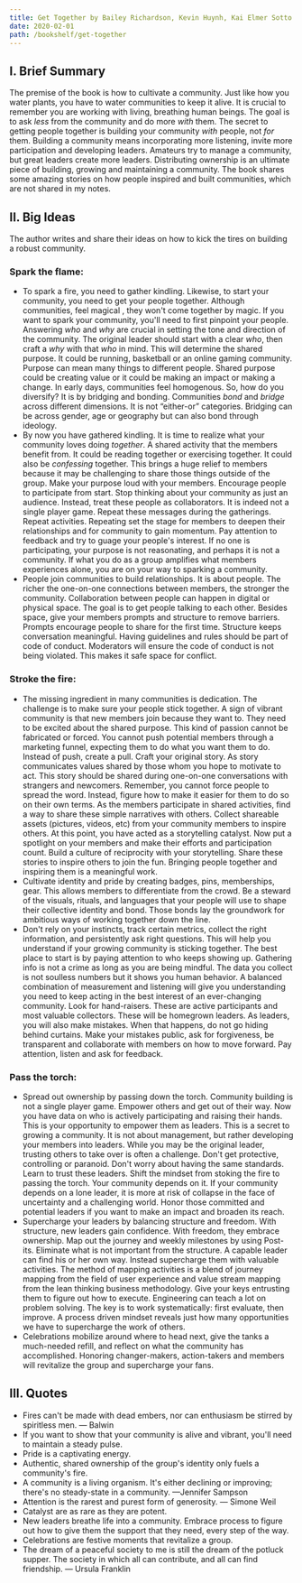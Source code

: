 ```yaml
---
title: Get Together by Bailey Richardson, Kevin Huynh, Kai Elmer Sotto
date: 2020-02-01
path: /bookshelf/get-together
---
```


## I. Brief Summary

The premise of the book is how to cultivate a community. Just like how you water plants, you have to water communities to keep it alive. It is crucial to remember you are working with living, breathing human beings. The goal is to ask _less_ from the community and do more _with_ them. The secret to getting people together is building your community _with_ people, not _for_ them. Building a community means incorporating more listening, invite more participation and developing leaders. Amateurs try to manage a community, but great leaders create more leaders. Distributing ownership is an ultimate piece of building, growing and maintaining a community. The book shares some amazing stories on how people inspired and built communities, which are not shared in my notes.

## II. Big Ideas

The author writes and share their ideas on how to kick the tires on building a robust community.

### Spark the flame:
- To spark a fire, you need to gather kindling. Likewise, to start your community, you need to get your people together. Although communities, feel magical , they won't come together by magic. If you want to spark your community, you'll need to first pinpoint your people. Answering _who_ and _why_ are crucial in setting the tone and direction of the community. The original leader should start with a clear _who_, then craft a _why_ with that _who_ in mind. This will determine the shared purpose. It could be running, basketball or an online gaming community. Purpose can mean many things to different people. Shared purpose could be creating value or it could be making an impact or making a change. In early days, communities feel homogenous. So, how do you diversify? It is by bridging and bonding. Communities _bond_ and _bridge_ across different dimensions. It is not “either-or” categories. Bridging can be across gender, age or geography but can also bond through ideology.
- By now you have gathered kindling. It is time to realize what your community loves doing _together_. A shared activity that the members benefit from. It could be reading together or exercising together. It could also be _confessing_ together. This brings a huge relief to members because it may be challenging to share those things outside of the group. Make your purpose loud with your members. Encourage people to participate from start. Stop thinking about your community as just an audience. Instead, treat these people as collaborators. It is indeed not a single player game. Repeat these messages during the gatherings. Repeat activities. Repeating set the stage for members to deepen their relationships and for community to gain momentum. Pay attention to feedback and try to guage your people's interest. If no one is participating, your purpose is not reasonating, and perhaps it is not a community. If what you do as a group amplifies what members experiences alone, you are on your way to sparking a community.
- People join communities to build relationships. It is about people. The richer the one-on-one connections between members, the stronger the community. Collaboration between people can happen in digital or physical space. The goal is to get people talking to each other. Besides space, give your members prompts and structure to remove barriers. Prompts encourage people to share for the first time. Structure keeps conversation meaningful. Having guidelines and rules should be part of code of conduct. Moderators will ensure the code of conduct is not being violated. This makes it safe space for conflict.

### Stroke the fire:
- The missing ingredient in many communities is dedication. The challenge is to make sure your people stick together. A sign of vibrant community is that new members join because they want to. They need to be excited about the shared purpose. This kind of passion cannot be fabricated or forced. You cannot push potential members through a marketing funnel, expecting them to do what you want them to do. Instead of push, create a pull. Craft your original story. As story communicates values shared by those whom you hope to motivate to act. This story should be shared during one-on-one conversations with strangers and newcomers. Remember, you cannot force people to spread the word. Instead, figure how to make it easier for them to do so on their own terms. As the members participate in shared activities, find a way to share these simple narratives with others. Collect shareable assets (pictures, videos, etc) from your community members to inspire others. At this point, you have acted as a storytelling catalyst. Now put a spotlight on your members and make their efforts and participation count. Build a culture of reciprocity with your storytelling. Share these stories to inspire others to join the fun. Bringing people together and inspiring them is a meaningful work.
- Cultivate identity and pride by creating badges, pins, memberships, gear. This allows members to differentiate from the crowd. Be a steward of the visuals, rituals, and languages that your people will use to shape their collective identity and bond. Those bonds lay the groundwork for ambitious ways of working together down the line.
- Don't rely on your instincts, track certain metrics, collect the right information, and persistently ask right questions. This will help you understand if your growing community is sticking together. The best place to start is by paying attention to who keeps showing up. Gathering info is not a crime as long as you are being mindful. The data you collect is not soulless numbers but it shows you human behavior. A balanced combination of measurement and listening will give you understanding you need to keep acting in the best interest of an ever-changing community. Look for hand-raisers. These are active participants and most valuable collectors. These will be homegrown leaders. As leaders, you will also make mistakes. When that happens, do not go hiding behind curtains. Make your mistakes public, ask for forgiveness, be transparent and collaborate with members on how to move forward. Pay attention, listen and ask for feedback.

### Pass the torch:
- Spread out ownership by passing down the torch. Community building is not a single player game. Empower others and get out of their way. Now you have data on who is actively participating and raising their hands. This is your opportunity to empower them as leaders. This is a secret to growing a community. It is not about management, but rather developing your members into leaders. While you may be the original leader, trusting others to take over is often a challenge. Don't get protective, controlling or paranoid. Don't worry about having the same standards. Learn to trust these leaders. Shift the mindset from stoking the fire to passing the torch. Your community depends on it. If your community depends on a lone leader, it is more at risk of collapse in the face of uncertainty and a challenging world. Honor those committed and potential leaders if you want to make an impact and broaden its reach. 
- Supercharge your leaders by balancing structure and freedom. With structure, new leaders gain confidence. With freedom, they embrace ownership. Map out the journey and weekly milestones by using Post-its. Eliminate what is not important from the structure. A capable leader can find his or her own way. Instead supercharge them with valuable activities. The method of mapping activities is a blend of journey mapping from the field of user experience and value stream mapping from the lean thinking business methodology. Give your keys entrusting them to figure out how to execute. Engineering can teach a lot on problem solving. The key is to work systematically: first evaluate, then improve. A process driven mindset reveals just how many opportunities we have to supercharge the work of others.
- Celebrations mobilize around where to head next, give the tanks a much-needed refill, and reflect on what the community has accomplished. Honoring changer-makers, action-takers and members will revitalize the group and supercharge your fans. 

## III. Quotes
- Fires can't be made with dead embers, nor can enthusiasm be stirred by spiritless men. — Balwin
- If you want to show that your community is alive and vibrant, you'll need to maintain a steady pulse.
- Pride is a captivating energy.
- Authentic, shared ownership of the group's identity only fuels a community's fire.
- A community is a living organism. It's either declining or improving; there's no steady-state in a community. —Jennifer Sampson
- Attention is the rarest and purest form of generosity. — Simone Weil
- Catalyst are as rare as they are potent.
- New leaders breathe life into a community. Embrace process to figure out how to give them the support that they need, every step of the way.
- Celebrations are festive moments that revitalize a group.
- The dream of a peaceful society to me is still the dream of the potluck supper. The society in which all can contribute, and all can find friendship. — Ursula Franklin
